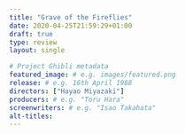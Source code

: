 ```yaml
---
title: "Grave of the Fireflies"
date: 2020-04-25T21:59:29+01:00
draft: true
type: review
layout: single

# Project Ghibli metadata
featured_image: # e.g. images/featured.png
release: # e.g. 16th April 1988
directors: ["Hayao Miyazaki"]
producers: # e.g. "Toru Hara"
screenwriters: # e.g. "Isao Takahata"
alt-titles:
---
```


